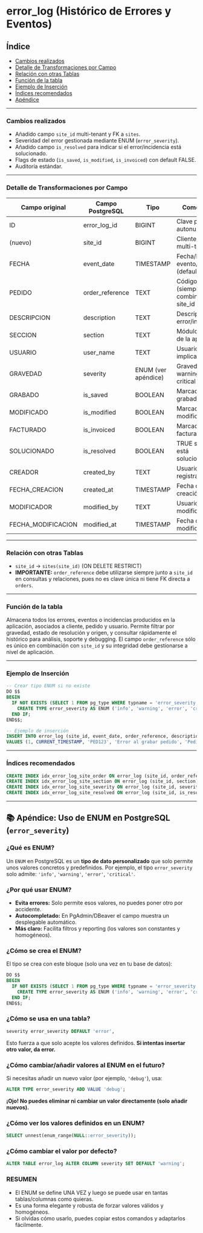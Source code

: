 # error\_log (Histórico de Errores y Eventos)

## Índice

* [Cambios realizados](#cambios-realizados)
* [Detalle de Transformaciones por Campo](#detalle-de-transformaciones-por-campo)
* [Relación con otras Tablas](#relación-con-otras-tablas)
* [Función de la tabla](#función-de-la-tabla)
* [Ejemplo de Inserción](#ejemplo-de-inserción)
* [Índices recomendados](#índices-recomendados)
* [Apéndice](#-apéndice-uso-de-enum-en-postgresql-error_severity)

---

### Cambios realizados

* Añadido campo `site_id` multi-tenant y FK a `sites`.
* Severidad del error gestionada mediante ENUM (`error_severity`).
* Añadido campo `is_resolved` para indicar si el error/incidencia está solucionado.
* Flags de estado (`is_saved`, `is_modified`, `is_invoiced`) con default FALSE.
* Auditoría estándar.

---

### Detalle de Transformaciones por Campo

| Campo original      | Campo PostgreSQL | Tipo                 | Comentario                                              |
| ------------------- | ---------------- | -------------------- | ------------------------------------------------------- |
| ID                  | error\_log\_id   | BIGINT               | Clave primaria autonumérica                             |
| (nuevo)             | site\_id         | BIGINT               | Cliente/tenant, multi-tenant                            |
| FECHA               | event\_date      | TIMESTAMP            | Fecha/hora del evento/error (default actual)            |
| PEDIDO              | order\_reference | TEXT                 | Código pedido (siempre combinado con site\_id en joins) |
| DESCRIPCION         | description      | TEXT                 | Descripción del error/incidencia                        |
| SECCION             | section          | TEXT                 | Módulo/sección de la aplicación                         |
| USUARIO             | user\_name       | TEXT                 | Usuario implicado                                       |
| GRAVEDAD            | severity         | ENUM (ver apéndice)  | Gravedad: info, warning, error, critical                |
| GRABADO             | is\_saved        | BOOLEAN              | Marcado como grabado                                    |
| MODIFICADO          | is\_modified     | BOOLEAN              | Marcado como modificado                                 |
| FACTURADO           | is\_invoiced     | BOOLEAN              | Marcado como facturado                                  |
| SOLUCIONADO         | is\_resolved     | BOOLEAN              | TRUE si el error está solucionado                       |
| CREADOR             | created\_by      | TEXT                 | Usuario que registra                                    |
| FECHA\_CREACION     | created\_at      | TIMESTAMP            | Fecha de creación                                       |
| MODIFICADOR         | modified\_by     | TEXT                 | Usuario que modifica                                    |
| FECHA\_MODIFICACION | modified\_at     | TIMESTAMP            | Fecha de modificación                                   |

---

### Relación con otras Tablas

* `site_id` → `sites(site_id)` (ON DELETE RESTRICT)
* **IMPORTANTE:** `order_reference` debe utilizarse siempre junto a `site_id` en consultas y relaciones, pues no es clave única ni tiene FK directa a `orders`.

---

### Función de la tabla

Almacena todos los errores, eventos o incidencias producidos en la aplicación, asociados a cliente, pedido y usuario. Permite filtrar por gravedad, estado de resolución y origen, y consultar rápidamente el histórico para análisis, soporte y debugging.
El campo `order_reference` sólo es único en combinación con `site_id` y su integridad debe gestionarse a nivel de aplicación.

---

### Ejemplo de Inserción

```sql
-- Crear tipo ENUM si no existe
DO $$
BEGIN
  IF NOT EXISTS (SELECT 1 FROM pg_type WHERE typname = 'error_severity') THEN
    CREATE TYPE error_severity AS ENUM ('info', 'warning', 'error', 'critical');
  END IF;
END$$;

-- Ejemplo de inserción
INSERT INTO error_log (site_id, event_date, order_reference, description, section, user_name, severity, is_saved, is_modified, is_invoiced, is_resolved, created_by)
VALUES (1, CURRENT_TIMESTAMP, 'PED123', 'Error al grabar pedido', 'Pedidos', 'jlopez', 'critical', TRUE, FALSE, FALSE, FALSE, 'admin');
```

---

### Índices recomendados

```sql
CREATE INDEX idx_error_log_site_order ON error_log (site_id, order_reference);
CREATE INDEX idx_error_log_site_section ON error_log (site_id, section);
CREATE INDEX idx_error_log_site_severity ON error_log (site_id, severity);
CREATE INDEX idx_error_log_site_resolved ON error_log (site_id, is_resolved);
```

---

## 📚 Apéndice: Uso de ENUM en PostgreSQL (`error_severity`)

### ¿Qué es ENUM?

Un `ENUM` en PostgreSQL es un **tipo de dato personalizado** que solo permite unos valores concretos y predefinidos.
Por ejemplo, el tipo `error_severity` solo admite: `'info'`, `'warning'`, `'error'`, `'critical'`.

### ¿Por qué usar ENUM?

* **Evita errores:** Solo permite esos valores, no puedes poner otro por accidente.
* **Autocompletado:** En PgAdmin/DBeaver el campo muestra un desplegable automático.
* **Más claro:** Facilita filtros y reporting (los valores son constantes y homogéneos).

### ¿Cómo se crea el ENUM?

El tipo se crea con este bloque (solo una vez en tu base de datos):

```sql
DO $$
BEGIN
  IF NOT EXISTS (SELECT 1 FROM pg_type WHERE typname = 'error_severity') THEN
    CREATE TYPE error_severity AS ENUM ('info', 'warning', 'error', 'critical');
  END IF;
END$$;
```

### ¿Cómo se usa en una tabla?

```sql
severity error_severity DEFAULT 'error',
```

Esto fuerza a que solo acepte los valores definidos.
**Si intentas insertar otro valor, da error.**

### ¿Cómo cambiar/añadir valores al ENUM en el futuro?

Si necesitas añadir un nuevo valor (por ejemplo, `'debug'`), usa:

```sql
ALTER TYPE error_severity ADD VALUE 'debug';
```

**¡Ojo! No puedes eliminar ni cambiar un valor directamente (solo añadir nuevos).**

### ¿Cómo ver los valores definidos en un ENUM?

```sql
SELECT unnest(enum_range(NULL::error_severity));
```

### ¿Cómo cambiar el valor por defecto?

```sql
ALTER TABLE error_log ALTER COLUMN severity SET DEFAULT 'warning';
```

### **RESUMEN**

* El ENUM se define UNA VEZ y luego se puede usar en tantas tablas/columnas como quieras.
* Es una forma elegante y robusta de forzar valores válidos y homogéneos.
* Si olvidas cómo usarlo, puedes copiar estos comandos y adaptarlos fácilmente.
